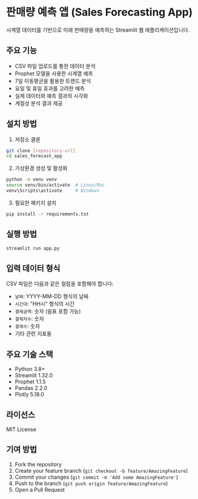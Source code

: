 # 판매량 예측 앱 (Sales Forecasting App)

시계열 데이터를 기반으로 미래 판매량을 예측하는 Streamlit 웹 애플리케이션입니다.

## 주요 기능

- CSV 파일 업로드를 통한 데이터 분석
- Prophet 모델을 사용한 시계열 예측
- 7일 이동평균을 활용한 트렌드 분석
- 요일 및 휴일 효과를 고려한 예측
- 실제 데이터와 예측 결과의 시각화
- 계절성 분석 결과 제공

## 설치 방법

1. 저장소 클론
```bash
git clone [repository-url]
cd sales_forecast_app
```

2. 가상환경 생성 및 활성화
```bash
python -m venv venv
source venv/bin/activate  # Linux/Mac
venv\Scripts\activate     # Windows
```

3. 필요한 패키지 설치
```bash
pip install -r requirements.txt
```

## 실행 방법

```bash
streamlit run app.py
```

## 입력 데이터 형식

CSV 파일은 다음과 같은 컬럼을 포함해야 합니다:

- `날짜`: YYYY-MM-DD 형식의 날짜
- `시간대`: "HH시" 형식의 시간
- `결제금액`: 숫자 (쉼표 포함 가능)
- `결제자수`: 숫자
- `결제수`: 숫자
- 기타 관련 지표들

## 주요 기술 스택

- Python 3.8+
- Streamlit 1.32.0
- Prophet 1.1.5
- Pandas 2.2.0
- Plotly 5.18.0

## 라이선스

MIT License

## 기여 방법

1. Fork the repository
2. Create your feature branch (`git checkout -b feature/AmazingFeature`)
3. Commit your changes (`git commit -m 'Add some AmazingFeature'`)
4. Push to the branch (`git push origin feature/AmazingFeature`)
5. Open a Pull Request 